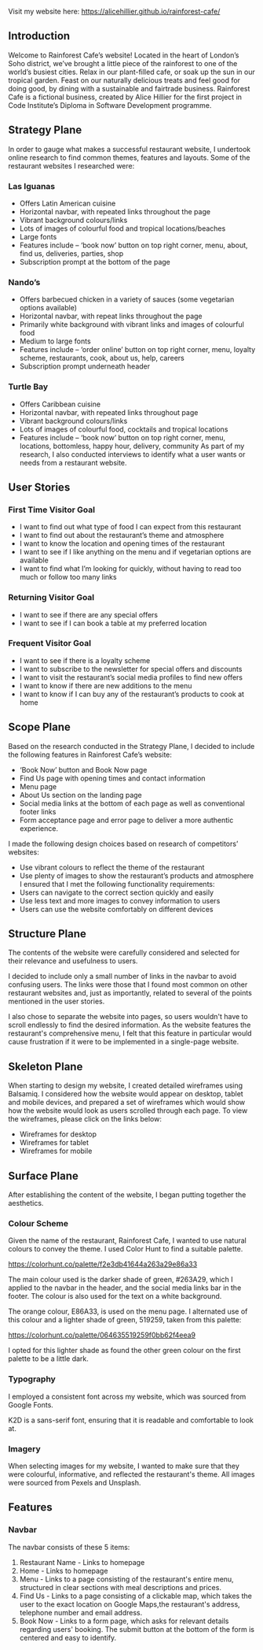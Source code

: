 Visit my website here: https://alicehillier.github.io/rainforest-cafe/


## Introduction
Welcome to Rainforest Cafe’s website! Located in the heart of London’s Soho district, we’ve brought a little piece of the rainforest to one of the world’s busiest cities. Relax in our plant-filled cafe, or soak up the sun in our tropical garden. Feast on our naturally delicious treats and feel good for doing good, by dining with a sustainable and fairtrade business.
Rainforest Cafe is a fictional business, created by Alice Hillier for the first project in Code Institute’s Diploma in Software Development programme.

## Strategy Plane
In order to gauge what makes a successful restaurant website, I undertook online research to find common themes, features and layouts. 
Some of the restaurant websites I researched were:
### Las Iguanas 
-	Offers Latin American cuisine
-	Horizontal navbar, with repeated links throughout the page
-	Vibrant background colours/links
-	Lots of images of colourful food and tropical locations/beaches
-	Large fonts
-	Features include – ‘book now’ button on top right corner, menu, about, find us, deliveries, parties, shop
-	Subscription prompt at the bottom of the page
### Nando’s
-	Offers barbecued chicken in a variety of sauces (some vegetarian options available)
-	Horizontal navbar, with repeat links throughout the page
-	Primarily white background with vibrant links and images of colourful food
-	Medium to large fonts
-	Features include – ‘order online’ button on top right corner, menu, loyalty scheme, restaurants, cook, about us, help, careers
-	Subscription prompt underneath header
### Turtle Bay
-	Offers Caribbean cuisine
-	Horizontal navbar, with repeated links throughout page
-	Vibrant background colours/links
-	Lots of images of colourful food, cocktails and tropical locations
-	Features include – ‘book now’ button on top right corner, menu, locations, bottomless, happy hour, delivery, community
As part of my research, I also conducted interviews to identify what a user wants or needs from a restaurant website.
## User Stories
### First Time Visitor Goal
-	I want to find out what type of food I can expect from this restaurant
-	I want to find out about the restaurant’s theme and atmosphere
-	I want to know the location and opening times of the restaurant
-	I want to see if I like anything on the menu and if vegetarian options are available
-	I want to find what I’m looking for quickly, without having to read too much or follow too many links
### Returning Visitor Goal
-	I want to see if there are any special offers
-	I want to see if I can book a table at my preferred location
### Frequent Visitor Goal
-	I want to see if there is a loyalty scheme
-	I want to subscribe to the newsletter for special offers and discounts
-	I want to visit the restaurant’s social media profiles to find new offers
-	I want to know if there are new additions to the menu
-	I want to know if I can buy any of the restaurant’s products to cook at home

## Scope Plane
Based on the research conducted in the Strategy Plane, I decided to include the following features in Rainforest Cafe’s website:
-	‘Book Now’ button and Book Now page
-	Find Us page with opening times and contact information
-	Menu page
-	About Us section on the landing page
-	Social media links at the bottom of each page as well as conventional footer links
-   Form acceptance page and error page to deliver a more authentic experience.

I made the following design choices based on research of competitors’ websites: 
-	Use vibrant colours to reflect the theme of the restaurant
-	Use plenty of images to show the restaurant’s products and atmosphere
I ensured that I met the following functionality requirements:
-	Users can navigate to the correct section quickly and easily
-	Use less text and more images to convey information to users
-	Users can use the website comfortably on different devices

## Structure Plane
The contents of the website were carefully considered and selected for their relevance and usefulness to users. 

I decided to include only a small number of links in the navbar to avoid confusing users. The links were those that I found most common on other restaurant websites and, just as importantly, related to several of the points mentioned in the user stories.

I also chose to separate the website into pages, so users wouldn't have to scroll endlessly to find the desired information. As the website features the restaurant's comprehensive menu, I felt that this feature in particular would cause frustration if it were to be implemented in a single-page website.

## Skeleton Plane
When starting to design my website, I created detailed wireframes using Balsamiq. I considered how the website would appear on desktop, tablet and mobile devices, and prepared a set of wireframes which would show how the website would look as users scrolled through each page.
To view the wireframes, please click on the links below:
- Wireframes for desktop
- Wireframes for tablet
- Wireframes for mobile

## Surface Plane
After establishing the content of the website, I began putting together the aesthetics. 

### Colour Scheme

Given the name of the restaurant, Rainforest Cafe, I wanted to use natural colours to convey the theme. I used Color Hunt to find a suitable palette.

https://colorhunt.co/palette/f2e3db41644a263a29e86a33

The main colour used is the darker shade of green, #263A29, which I applied to the navbar in the header, and the social media links bar in the footer. The colour is also used for the text on a white background.

The orange colour, E86A33, is used on the menu page. I alternated use of this colour and a lighter shade of green, 519259, taken from this palette:

https://colorhunt.co/palette/064635519259f0bb62f4eea9

I opted for this lighter shade as found the other green colour on the first palette to be a little dark.

### Typography

I employed a consistent font across my website, which was sourced from Google Fonts. 

K2D is a sans-serif font, ensuring that it is readable and comfortable to look at. 

### Imagery

When selecting images for my website, I wanted to make sure that they were colourful, informative, and reflected the restaurant's theme. All images were sourced from Pexels and Unsplash.

## Features
### Navbar
The navbar consists of these 5 items:
1. Restaurant Name - Links to homepage
2. Home - Links to homepage
3. Menu - Links to a page consisting of the restaurant's entire menu, structured in clear sections with meal descriptions and prices.
4. Find Us - Links to a page consisting of a clickable map, which takes the user to the exact location on Google Maps,the restaurant's address, telephone number and email address.  
5. Book Now - Links to a form page, which asks for relevant details regarding users' booking. The submit button at the bottom of the form is centered and easy to identify.  


